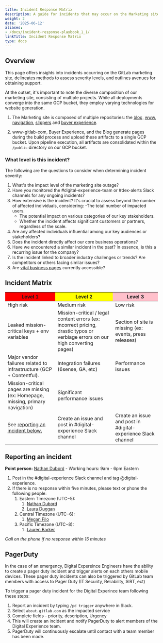 ```yaml
---
title: Incident Response Matrix
description: A guide for incidents that may occur on the Marketing site
weight: 2
date: '2025-06-12'
aliases:
- /docs/incident-response-playbook_1_1/
linkTitle: Incident Response Matrix
type: docs
---
```


## Overview

This page offers insights into incidents occurring on the GitLab marketing site, delineates methods to assess severity levels, and outlines avenues for obtaining support.

At the outset, it's important to note the diverse composition of our marketing site, consisting of multiple projects. While all deployments converge into the same GCP bucket, they employ varying technologies for website generation.

1. The Marketing site is composed of multiple repositories: the [blog](https://gitlab.com/gitlab-com/marketing/digital-experience/gitlab-blog), [www](https://gitlab.com/gitlab-com/www-gitlab-com), [navigation](https://gitlab.com/gitlab-com/marketing/digital-experience/navigation), [slippers](https://gitlab.com/gitlab-com/marketing/digital-experience/slippers-ui) and [buyer experience](https://gitlab.com/gitlab-com/marketing/digital-experience/buyer-experience).

1. www-gitlab-com, Buyer Experience, and the Blog generate pages during the build process and upload these artifacts to a single GCP bucket. Upon pipeline execution, all artifacts are consolidated within the `/public` directory on our GCP bucket.

### What level is this incident?

The following are the questions to consider when determining incident severity:

1. What's the impact level of the marketing site outage?
1. Have you monitored the #digital-experience-team or #dex-alerts Slack channels for any ongoing incidents?
1. How extensive is the incident? It's crucial to assess beyond the number of affected individuals, considering:
    -The total number of impacted users.
    - The potential impact on various categories of our key stakeholders.
    - Whether the incident affects significant customers or partners, regardless of the scale.
1. Are any affected individuals influential among our key audiences or stakeholders?
1. Does the incident directly affect our core business operations?
1. Have we encountered a similar incident in the past? In essence, is this a recurring issue for the company?
1. Is the incident linked to broader industry challenges or trends? Are competitors or others facing similar issues?
1. Are [vital business pages](https://gitlab-com.gitlab.io/content-sites/handbook/mr5699/handbook/marketing/digital-experience/contentful-cms/#for-top-10-most-visitedimpactful-pages) currently accessible?

## Incident Matrix

<table class="table table-striped table-bordered">
<thead>
<tr>
<th style="background:red">Level 1</th>
<th  style="background:yellow">Level 2</th>
<th  style="background:pink">Level 3</th>
</tr>
</thead>
<tbody>
<tr>
<td>High risk</td>
<td>Medium risk</td>
<td>Low risk</td>
</tr>
<tr>
<td>Leaked mission-critical keys + env variables</td>
<td>Mission-critical / legal content errors (ex: incorrect pricing, drastic typos or verbiage errors on our high converting pages)</td>
<td>Section of site is missing (ex: events, press releases)</td>
</tr>
<tr>
<td>Major vendor failures related to infrastructure (GCP + Contentful).</td>
<td>Integration failures (6sense, GA, etc)</td>
<td>Performance issues</td>
</tr>
<tr>
<td>Mission-critical pages are missing (ex: Homepage, missing, primary navigation)</td>
<td>Significant performance issues</td>
<td></td>
</tr>
<tr>
<td>See <a href="#reporting-an-incident">reporting an incident below.</a></td>
<td>Create an issue and post in #digital-experience Slack channel</td>
<td>Create an issue and post in #digital-experience Slack channel</td>
</tr>
</tbody>
</table>

## Reporting an incident

**Point person:** [Nathan Dubord](https://gitlab.enterprise.slack.com/archives/D021YDB4FM4) - Working hours: 9am - 6pm Eastern

1. Post in the #digital-experience Slack channel and tag @digital-experience.
1. If there is no response within five minutes, please text or phone the following people:
    1. Eastern Timezone (UTC−5):
        1. [Nathan Dubord](https://gitlab.enterprise.slack.com/archives/D021YDB4FM4)
        2. [Laura Duggan](https://gitlab.enterprise.slack.com/archives/D01H18BBUTW)
    2. Central Timezone (UTC−6):
        1. [Megan Filo](https://gitlab.enterprise.slack.com/archives/D02SNEUHZ3L)
    3. Pacific Timezone (UTC−8):
        1. [Lauren Barker](https://gitlab.enterprise.slack.com/archives/D0168EQ62EP)

_Call on the phone if no response within 15 minutes_

## PagerDuty

In the case of an emergency, Digital Expereince Engineers have the ability to create a pager duty incident and trigger alerts on each others mobile devices. These pager duty incidents can also be triggered by GitLab team members with access to Pager Duty (IT Security, Reliability, SIRT, ect)

To trigger a pager duty incident for the Digital Experince team following these steps:

1. Report an incident by typing `/pd trigger` anywhere in Slack.
2. Select `about.gitlab.com` as the impacted service
3. Complete fields - priority, description, Urgency
4. This will create an incident and notify PagerDuty to alert members of the Digital Experience team.
5. PagerDuty will continuously escalate until contact with a team member has been made.
